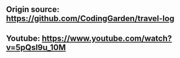 ## Origin source: https://github.com/CodingGarden/travel-log

## Youtube: https://www.youtube.com/watch?v=5pQsl9u_10M
